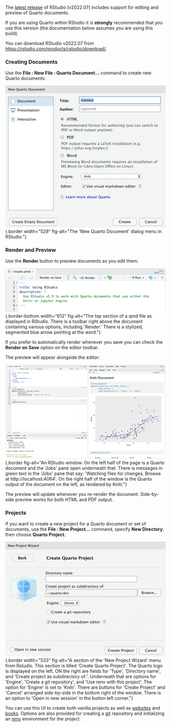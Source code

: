 The [latest release](https://rstudio.com/products/rstudio/download/) of RStudio (v2022.07) includes support for editing and preview of Quarto documents.

If you are using Quarto within RStudio it is **strongly** recommended that you use this version (the documentation below assumes you are using this build).

You can download RStudio v2022.07 from <https://rstudio.com/products/rstudio/download/>.


### Creating Documents

Use the **File :** **New File : Quarto Document...** command to create new Quarto documents:

![](/docs/tools/images/new-quarto-doc.png){.border width="529" fig-alt="The 'New Quarto Document' dialog menu in RStudio."}

### Render and Preview

Use the **Render** button to preview documents as you edit them:

![](/docs/tools/images/rstudio-render.png){.border-bottom width="612" fig-alt="The top section of a qmd file as displayed in RStudio. There is a toolbar right above the document containing various options, including 'Render.' There is a stylized, segmented blue arrow pointing at the word."}

If you prefer to automatically render whenever you save you can check the **Render on Save** option on the editor toolbar.

The preview will appear alongside the editor:

![](/docs/tools/images/rstudio-preview.png){.border fig-alt="An RStudio window. On the left half of the page is a Quarto document and the 'Jobs' pane open underneath that. There is messages in green text in the 'Jobs' pane that say: 'Watching files for changes. Browse at http://localhost:4064'. On the right half of the window is the Quarto output of the document on the left, as rendered by Knitr."}

The preview will update whenever you re-render the document. Side-by-side preview works for both HTML and PDF output.

### Projects

If you want to create a new project for a Quarto document or set of documents, use the **File : New Project...** command, specify **New Directory**, then choose **Quarto Project**:

![](/docs/tools/images/rstudio-new-knitr-project.png){.border width="533" fig-alt="A section of the 'New Project Wizard' menu from Rstudio. This section is titled 'Create Quarto Project'. The Quarto logo is displayed on the left. ON the right are fields for 'Type', 'Directory name', and 'Create project as subdirectory of:'. Underneath that are options for 'Engine', 'Create a git repository', and 'Use renv with this project'. The option for 'Engine' is set to 'Knitr'. There are buttons for 'Create Project' and 'Cancel' arranged side-by-side in the bottom right of the window. There is an option to 'Open in new session' in the button left corner."}

You can use this UI to create both vanilla projects as well as [websites](../websites/website-basics.qmd) and [books](../books/book-basics.qmd). Options are also provided for creating a [git](https://git-scm.com/) repository and initializing an [renv](https://rstudio.github.io/renv/) environment for the project.
